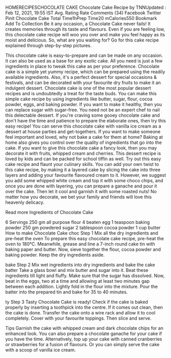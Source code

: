 HOMERECIPESCHOCOLATE CAKE
Chocolate Cake Recipe
by TNNUpdated : Feb 12, 2021, 19:55 IST
Avg. Rating
Rate
 Comments (34)
Facebook
Twitter
Pinit
Chocolate Cake
Total Time1hPrep Time20 mCalories550
Bookmark
Add To Collection
Be it any occasion, a Chocolate Cake never fails! It creates memories through its taste and flavours. Even if you are feeling low, this chocolate cake recipe will woo you over and make you feel happy as its moist and delicious. So, what are you waiting for? Go for this cake recipe explained through step-by-step pictures.

This chocolate cake is easy-to-prepare and can be made on any occasion. It can also be used as a base for any exotic cake. All you need is just a few ingredients in place to tweak this cake as per your preference. Chocolate cake is a simple yet yummy recipe, which can be prepared using the readily available ingredients. Also, it's a perfect dessert for special occasions & festivals, and can be decorated with your favourite dry fruits to make it an indulgent dessert. Chocolate cake is one of the most popular dessert recipes and is undoubtedly a treat for the taste buds. You can make this simple cake recipe by using ingredients like butter, sugar, flour, cocoa powder, eggs, and baking powder. If you want to make it healthy, then you can replace sugar with sugar-free. You need not be an expert chef to nail this delectable dessert. If you're craving some gooey chocolate cake and don't have the time and patience to prepare the elaborate ones, then try this easy recipe! You can serve this chocolate cake with vanilla ice cream as a dessert at house parties and get-togethers. If you want to make someone feel important and loved, why not bake a cake for them at home? Baking at home also gives you control over the quality of ingredients that go into the cake. If you want to give this chocolate cake a fancy look, then you may decorate it with fruits, whipped cream and cherries. This dessert recipe is loved by kids and can be packed for school tiffin as well. Try out this easy cake recipe and flaunt your culinary skills. You can add your own twist to this cake recipe, by making it a layered cake by slicing the cake into three layers and adding your favourite flavoured cream to it. However, we suggest you add some whipped white cream and top it with some choco chips, and once you are done with layering, you can prepare a ganache and pour it over the cake. Then let it cool and garnish it with some roasted nuts! No matter how you decorate, we bet your family and friends will love this heavenly delicacy.

Read more
Ingredients of Chocolate Cake

6 Servings
250 gm all purpose flour
4 beaten egg
1 teaspoon baking powder
250 gm powdered sugar
2 tablespoon cocoa powder
1 cup butter
How to make Chocolate Cake
choc
Step 1 Mix all the dry ingredients and pre-heat the oven
To prepare this easy chocolate cake recipe, pre-heat the oven to 180°C. Meanwhile, grease and line a 7-inch round cake tin with baking paper and butter. Now, sieve together the flour, cocoa powder and baking powder. Keep the dry ingredients aside.

bake
Step 2 Mix wet ingredients into dry ingredients and bake the cake batter
Take a glass bowl and mix butter and sugar into it. Beat these ingredients till light and fluffy. Make sure that the sugar has dissolved. Now, beat in the eggs, two at a time and allowing at least two minutes gap between each addition. Lightly fold in the flour into the mixture. Pour the batter into the prepared tin and bake for 35 to 40 minutes.

ty
Step 3 Tasty Chocolate Cake is ready!
Check if the cake is baked properly by inserting a toothpick into the centre. If it comes out clean, then the cake is done. Transfer the cake onto a wire rack and allow it to cool completely. Cover with your favourite toppings. Then slice and serve.

Tips
Garnish the cake with whipped cream and dark chocolate chips for an enhanced look.
You can also prepare a chocolate ganache for your cake if you have the time.
Alternatively, top up your cake with canned cranberries or strawberries for a fusion of flavours.
Or you can simply serve the cake with a scoop of vanilla ice cream.
